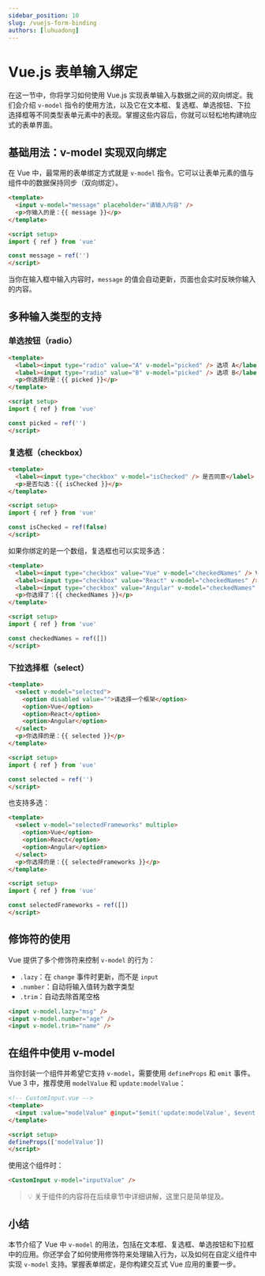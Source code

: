 ```yaml
---
sidebar_position: 10
slug: /vuejs-form-binding
authors: [luhuadong]
---
```


# Vue.js 表单输入绑定

在这一节中，你将学习如何使用 Vue.js 实现表单输入与数据之间的双向绑定。我们会介绍 `v-model` 指令的使用方法，以及它在文本框、复选框、单选按钮、下拉选择框等不同类型表单元素中的表现。掌握这些内容后，你就可以轻松地构建响应式的表单界面。



## 基础用法：v-model 实现双向绑定

在 Vue 中，最常用的表单绑定方式就是 `v-model` 指令。它可以让表单元素的值与组件中的数据保持同步（双向绑定）。

```html showLineNumbers
<template>
  <input v-model="message" placeholder="请输入内容" />
  <p>你输入的是：{{ message }}</p>
</template>

<script setup>
import { ref } from 'vue'

const message = ref('')
</script>
```

当你在输入框中输入内容时，`message` 的值会自动更新，页面也会实时反映你输入的内容。



## 多种输入类型的支持

### 单选按钮（radio）

```html showLineNumbers
<template>
  <label><input type="radio" value="A" v-model="picked" /> 选项 A</label>
  <label><input type="radio" value="B" v-model="picked" /> 选项 B</label>
  <p>你选择的是：{{ picked }}</p>
</template>

<script setup>
import { ref } from 'vue'

const picked = ref('')
</script>
```

### 复选框（checkbox）

```html showLineNumbers
<template>
  <label><input type="checkbox" v-model="isChecked" /> 是否同意</label>
  <p>是否勾选：{{ isChecked }}</p>
</template>

<script setup>
import { ref } from 'vue'

const isChecked = ref(false)
</script>
```

如果你绑定的是一个数组，复选框也可以实现多选：

```html showLineNumbers
<template>
  <label><input type="checkbox" value="Vue" v-model="checkedNames" /> Vue</label>
  <label><input type="checkbox" value="React" v-model="checkedNames" /> React</label>
  <label><input type="checkbox" value="Angular" v-model="checkedNames" /> Angular</label>
  <p>你选择了：{{ checkedNames }}</p>
</template>

<script setup>
import { ref } from 'vue'

const checkedNames = ref([])
</script>
```

### 下拉选择框（select）

```html showLineNumbers
<template>
  <select v-model="selected">
    <option disabled value="">请选择一个框架</option>
    <option>Vue</option>
    <option>React</option>
    <option>Angular</option>
  </select>
  <p>你选择的是：{{ selected }}</p>
</template>

<script setup>
import { ref } from 'vue'

const selected = ref('')
</script>
```

也支持多选：

```html showLineNumbers
<template>
  <select v-model="selectedFrameworks" multiple>
    <option>Vue</option>
    <option>React</option>
    <option>Angular</option>
  </select>
  <p>你选择的是：{{ selectedFrameworks }}</p>
</template>

<script setup>
import { ref } from 'vue'

const selectedFrameworks = ref([])
</script>
```



## 修饰符的使用

Vue 提供了多个修饰符来控制 `v-model` 的行为：

- `.lazy`：在 `change` 事件时更新，而不是 `input`
- `.number`：自动将输入值转为数字类型
- `.trim`：自动去除首尾空格

```html showLineNumbers
<input v-model.lazy="msg" />
<input v-model.number="age" />
<input v-model.trim="name" />
```



## 在组件中使用 v-model

当你封装一个组件并希望它支持 `v-model`，需要使用 `defineProps` 和 `emit` 事件。Vue 3 中，推荐使用 `modelValue` 和 `update:modelValue`：

```html showLineNumbers
<!-- CustomInput.vue -->
<template>
  <input :value="modelValue" @input="$emit('update:modelValue', $event.target.value)" />
</template>

<script setup>
defineProps(['modelValue'])
</script>
```

使用这个组件时：

```html showLineNumbers
<CustomInput v-model="inputValue" />
```

> 💡 关于组件的内容将在后续章节中详细讲解，这里只是简单提及。



## 小结

本节介绍了 Vue 中 `v-model` 的用法，包括在文本框、复选框、单选按钮和下拉框中的应用。你还学会了如何使用修饰符来处理输入行为，以及如何在自定义组件中实现 `v-model` 支持。掌握表单绑定，是你构建交互式 Vue 应用的重要一步。
